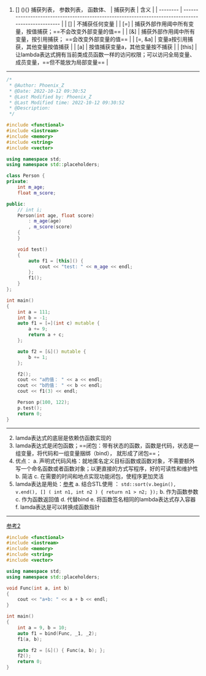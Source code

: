 1. [] (){}   捕获列表， 参数列表， 函数体、
   | 捕获列表 | 含义                                                                                               |
   | -------- | -------------------------------------------------------------------------------------------------- |
   | []       | 不捕获任何变量                                                                                     |
   | [=]      | 捕获外部作用阈中所有变量，按值捕获；==不会改变外部变量的值==                                       |
   | [&]      | 捕获外部作用阈中所有变量，按引用捕获； ==会改变外部变量的值==                                      |
   | [=, &a]  | 变量a按引用捕获，其他变量按值捕获                                                                  |
   | [a]      | 按值捕获变量a，其他变量按不捕获                                                                    |
   | [this]   | 让lambda表达式拥有当前类成员函数一样的访问权限；可以访问全局变量、成员变量，==但不能放为局部变量== |

---

```cpp
/*
 * @Author: Phoenix_Z
 * @Date: 2022-10-12 09:30:52
 * @Last Modified by: Phoenix_Z
 * @Last Modified time: 2022-10-12 09:30:52
 * @Description:
 */

#include <functional>
#include <iostream>
#include <memory>
#include <string>
#include <vector>

using namespace std;
using namespace std::placeholders;

class Person {
private:
    int m_age;
    float m_score;

public:
    // int i;
    Person(int age, float score)
        : m_age(age)
        , m_score(score)
    {
    }

    void test()
    {
        auto f1 = [this]() {
            cout << "test: " << m_age << endl;
        };
        f1();
    }
};

int main()
{
    int a = 111;
    int b = -1;
    auto f1 = [=](int c) mutable {
        a += 9;
        return a + c;
    };

    auto f2 = [&]() mutable {
        b += 1;
    };

    f2();
    cout << "a的值： " << a << endl;
    cout << "b的值： " << b << endl;
    cout << f1(3) << endl;

    Person p(100, 122);
    p.test();
    return 0;
}

```

---

2. lamda表达式的底层是依赖仿函数实现的
3. lamda表达式是闭包函数；==闭包：带有状态的函数，函数是代码，状态是一组变量，将代码和一组变量捆绑（bind）， 就形成了闭包==；
4. 优点：
   a. 声明式代码风格：就地匿名定义目标函数或函数对象，不需要额外写一个命名函数或者函数对象；以更直接的方式写程序，好的可读性和维护性
   b. 简洁
   c. 在需要的时间和地点实现功能闭包，使程序更加灵活
5. lamda表达是用处：[参考](https://blog.csdn.net/PGZXB/article/details/108398304)
   a. 结合STL使用 ： `std::sort(v.begin(), v.end(), [] ( int n1, int n2 ) { return n1 > n2; });`
   b. 作为函数参数
   c. 作为函数返回值
   d. 代替bind
   e. 将函数签名相同的lambda表达式存入容器
   f. lamda表达是可以转换成函数指针

---

[参考2](https://blog.csdn.net/czyt1988/article/details/51180885)

```cpp
#include <functional>
#include <iostream>
#include <memory>
#include <string>
#include <vector>

using namespace std;
using namespace std::placeholders;

void Func(int a, int b)
{
    cout << "a+b: " << a + b << endl;
}

int main()
{
    int a = 9, b = 10;
    auto f1 = bind(Func, _1, _2);
    f1(a, b);

    auto f2 = [&]() { Func(a, b); };
    f2();
    return 0;
}
```
